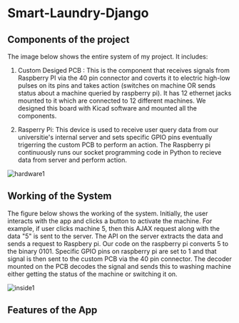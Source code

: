 # Smart-Laundry-Django

## Components of the project

The image below shows the entire system of my project. It includes:
1. Custom Desiged PCB : This is the component that receives signals from Raspberry PI via the 40 pin connector and coverts it to electric high-low pulses on its pins and takes action (switches on machine OR sends status about a machine queried by raspberry pi). It has 12 ethernet jacks mounted to it which are connected to 12 different machines. We designed this board with Kicad software and mounted all the components.

2. Rasperry Pi: This device is used to receive user query data from our universitie's internal server and sets specific GPIO pins eventually trigerring the custom PCB to perform an action. The Raspberry pi continuously runs our socket programming code in Python to recieve data from server and perform action.

![hardware1](https://user-images.githubusercontent.com/40236708/106415564-4712e700-6404-11eb-853f-83886d091b95.jpg)


## Working of the System

The figure below shows the working of the system. Initially, the user interacts with the app and clicks a button to activate the machine. For example, if user clicks machine 5, then this AJAX request along with the data "5" is sent to the server. The API on the server extracts the data and sends a request to Raspbery pi. Our code on the raspberry pi 
converts 5 to the binary 0101. Specific GPIO pins on raspberry pi are set to 1 and that signal is then sent to the custom PCB via the 40 pin connector. The decoder mounted on the PCB decodes the signal and sends this to washing machine either getting the status of the machine or switching it on. 


![inside1](https://user-images.githubusercontent.com/40236708/106417009-c2c26300-6407-11eb-8b66-cf9a5185e314.PNG)



## Features of the App
